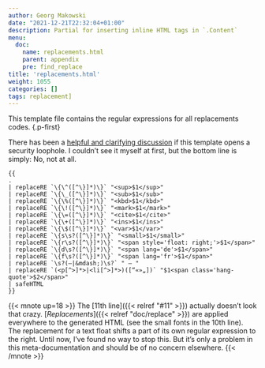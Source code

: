 ```yaml
---
author: Georg Makowski
date: "2021-12-21T22:32:04+01:00"
description: Partial for inserting inline HTML tags in `.Content`
menu:
  doc:
    name: replacements.html
    parent: appendix
    pre: find_replace
title: 'replacements.html'
weight: 1055
categories: []
tags: replacement]
---
```


This template file contains the regular expressions for all replacements codes.
{.p-first} <!--more-->

There has been a [helpful and clarifying discussion][forum-topic] if this template opens a security loophole. I couldn’t see it myself at first, but the bottom line is simply: No, not at all.

```go-html-template {linenos=true}
{{
.
| replaceRE `\{\^([^\}]*)\}` "<sup>$1</sup>"
| replaceRE `\{\_([^\}]*)\}` "<sub>$1</sub>"
| replaceRE `\{\%([^\}]*)\}` "<kbd>$1</kbd>"
| replaceRE `\{\!([^\}]*)\}` "<mark>$1</mark>"
| replaceRE `\{\=([^\}]*)\}` "<cite>$1</cite>"
| replaceRE `\{\+([^\}]*)\}` "<ins>$1</ins>"
| replaceRE `\{\$([^\}]*)\}` "<var>$1</var>"
| replaceRE `\{s\s?([^\}]*)\}` "<small>$1</small>"
| replaceRE `\{r\s?([^\}]*)\}` "<span style='float: right;'>$1</span>"
| replaceRE `\{d\s?([^\}]*)\}` "<span lang='de'>$1</span>"
| replaceRE `\{f\s?([^\}]*)\}` "<span lang='fr'>$1</span>"
| replaceRE `\s?(—|&mdash;)\s?` " — "
| replaceRE `(<p[^>]*>|<li[^>]*>)([“«»„])` "$1<span class='hang-quote'>$2</span>"
| safeHTML
}}
```

{{< mnote up=18 >}}
The [11th line]({{< relref "#11" >}}) actually doesn’t look that crazy. [_Replacements_]({{< relref "doc/replace" >}}) are applied everywhere to the generated HTML (see the small fonts in the 10th line). The replacement for a text float shifts a part of its own regular expression to the right. Until now, I’ve found no way to stop this. But it’s only a problem in this meta-documentation and should be of no concern elsewhere.
{{< /mnote >}}

[forum-topic]: https://discourse.gohugo.io/t/get-missing-inline-html-tags-in-markdown-without-enabling-html/40234